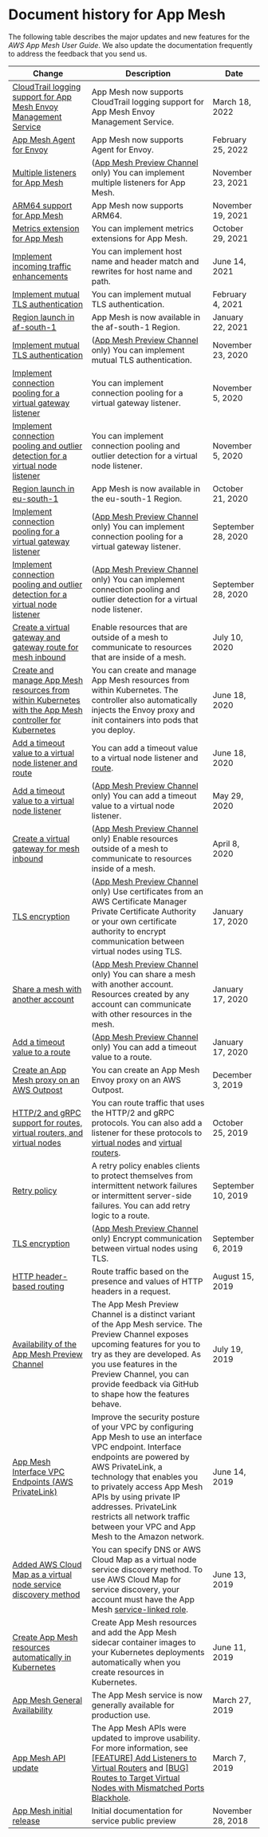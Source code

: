 # Document history for App Mesh<a name="doc-history"></a>

The following table describes the major updates and new features for the *AWS App Mesh User Guide*\. We also update the documentation frequently to address the feedback that you send us\. 

| Change | Description | Date | 
| --- |--- |--- |
| [CloudTrail logging support for App Mesh Envoy Management Service](https://docs.aws.amazon.com/app-mesh/latest/userguide/logging-using-cloudtrail.html) | App Mesh now supports CloudTrail logging support for App Mesh Envoy Management Service\. | March 18, 2022 | 
| [App Mesh Agent for Envoy](https://docs.aws.amazon.com/app-mesh/latest/userguide/appmesh-agent.html) | App Mesh now supports Agent for Envoy\. | February 25, 2022 | 
| [Multiple listeners for App Mesh](https://docs.aws.amazon.com/app-mesh/latest/userguide/multiple-listeners.html) | \([App Mesh Preview Channel](https://docs.aws.amazon.com/app-mesh/latest/userguide/preview.html) only\) You can implement multiple listeners for App Mesh\. | November 23, 2021 | 
| [ARM64 support for App Mesh](https://docs.aws.amazon.com/app-mesh/latest/userguide/envoy.html) | App Mesh now supports ARM64\. | November 19, 2021 | 
| [Metrics extension for App Mesh](https://docs.aws.amazon.com/app-mesh/latest/userguide/metrics.html#metrics-extension) | You can implement metrics extensions for App Mesh\. | October 29, 2021 | 
| [Implement incoming traffic enhancements](https://aws.amazon.com/about-aws/whats-new/2021/06/aws-app-mesh-introduces-enhanced-ingress-traffic-management-capabilities/) | You can implement host name and header match and rewrites for host name and path\. | June 14, 2021 | 
| [Implement mutual TLS authentication](https://aws.amazon.com/about-aws/whats-new/2021/02/aws-app-mesh-supports-mutual-tls-authentication/) | You can implement mutual TLS authentication\. | February 4, 2021 | 
| [Region launch in af\-south\-1](https://aws.amazon.com/about-aws/whats-new/2021/01/aws-app-mesh-is-now-available-in-the-africa-cape-town-aws-region/) | App Mesh is now available in the af\-south\-1 Region\. | January 22, 2021 | 
| [Implement mutual TLS authentication](https://docs.aws.amazon.com/app-mesh/latest/userguide/mutual-tls.html) | \([App Mesh Preview Channel](https://docs.aws.amazon.com/app-mesh/latest/userguide/preview.html) only\) You can implement mutual TLS authentication\. | November 23, 2020 | 
| [Implement connection pooling for a virtual gateway listener](https://docs.aws.amazon.com/app-mesh/latest/userguide/virtual_gateways.html) | You can implement connection pooling for a virtual gateway listener\. | November 5, 2020 | 
| [Implement connection pooling and outlier detection for a virtual node listener](https://docs.aws.amazon.com/app-mesh/latest/userguide/virtual_nodes.html) |  You can implement connection pooling and outlier detection for a virtual node listener\. | November 5, 2020 | 
| [Region launch in eu\-south\-1](https://aws.amazon.com/about-aws/whats-new/2020/10/aws-app-mesh-available-europe-milan-region/) | App Mesh is now available in the eu\-south\-1 Region\. | October 21, 2020 | 
| [Implement connection pooling for a virtual gateway listener](https://docs.aws.amazon.com/app-mesh/latest/userguide/virtual_gateways.html) | \([App Mesh Preview Channel](https://docs.aws.amazon.com/app-mesh/latest/userguide/preview.html) only\) You can implement connection pooling for a virtual gateway listener\. | September 28, 2020 | 
| [Implement connection pooling and outlier detection for a virtual node listener](https://docs.aws.amazon.com/app-mesh/latest/userguide/virtual_nodes.html) | \([App Mesh Preview Channel](https://docs.aws.amazon.com/app-mesh/latest/userguide/preview.html) only\) You can implement connection pooling and outlier detection for a virtual node listener\. | September 28, 2020 | 
| [Create a virtual gateway and gateway route for mesh inbound](https://docs.aws.amazon.com/app-mesh/latest/userguide/virtual_gateways.html) | Enable resources that are outside of a mesh to communicate to resources that are inside of a mesh\. | July 10, 2020 | 
| [Create and manage App Mesh resources from within Kubernetes with the App Mesh controller for Kubernetes](https://docs.aws.amazon.com/app-mesh/latest/userguide/mesh-k8s-integration.html) | You can create and manage App Mesh resources from within Kubernetes\. The controller also automatically injects the Envoy proxy and init containers into pods that you deploy\. | June 18, 2020 | 
| [Add a timeout value to a virtual node listener and route](https://docs.aws.amazon.com/app-mesh/latest/userguide/virtual_nodes.html) | You can add a timeout value to a virtual node listener and [route](https://docs.aws.amazon.com/app-mesh/latest/userguide/routes.html)\. | June 18, 2020 | 
| [Add a timeout value to a virtual node listener](https://docs.aws.amazon.com/app-mesh/latest/userguide/virtual_nodes.html#virtual-node-listener-timeout) | \([App Mesh Preview Channel](https://docs.aws.amazon.com/app-mesh/latest/userguide/preview.html) only\) You can add a timeout value to a virtual node listener\. | May 29, 2020 | 
| [Create a virtual gateway for mesh inbound](https://docs.aws.amazon.com/app-mesh/latest/userguide/virtual_gateways.html) | \([App Mesh Preview Channel](https://docs.aws.amazon.com/app-mesh/latest/userguide/preview.html) only\) Enable resources outside of a mesh to communicate to resources inside of a mesh\. | April 8, 2020 | 
| [TLS encryption](https://docs.aws.amazon.com/app-mesh/latest/userguide/tls.html) | \([App Mesh Preview Channel](https://docs.aws.amazon.com/app-mesh/latest/userguide/preview.html) only\) Use certificates from an AWS Certificate Manager Private Certificate Authority or your own certificate authority to encrypt communication between virtual nodes using TLS\. | January 17, 2020 | 
| [Share a mesh with another account](https://docs.aws.amazon.com/app-mesh/latest/userguide/sharing.html) | \([App Mesh Preview Channel](https://docs.aws.amazon.com/app-mesh/latest/userguide/preview.html) only\) You can share a mesh with another account\. Resources created by any account can communicate with other resources in the mesh\. | January 17, 2020 | 
| [Add a timeout value to a route](https://docs.aws.amazon.com/app-mesh/latest/userguide/routes.html) | \([App Mesh Preview Channel](https://docs.aws.amazon.com/app-mesh/latest/userguide/preview.html) only\) You can add a timeout value to a route\. | January 17, 2020 | 
| [Create an App Mesh proxy on an AWS Outpost](https://docs.aws.amazon.com/app-mesh/latest/userguide/app-mesh-on-outposts.html) | You can create an App Mesh Envoy proxy on an AWS Outpost\. | December 3, 2019 | 
| [HTTP/2 and gRPC support for routes, virtual routers, and virtual nodes](https://docs.aws.amazon.com/app-mesh/latest/userguide/routes.html) | You can route traffic that uses the HTTP/2 and gRPC protocols\. You can also add a listener for these protocols to [virtual nodes](https://docs.aws.amazon.com/app-mesh/latest/userguide/virtual_nodes) and [virtual routers](https://docs.aws.amazon.com/app-mesh/latest/userguide/virtual_routers)\. | October 25, 2019 | 
| [Retry policy](https://docs.aws.amazon.com/app-mesh/latest/userguide/route-retry-policy.html) | A retry policy enables clients to protect themselves from intermittent network failures or intermittent server\-side failures\. You can add retry logic to a route\. | September 10, 2019 | 
| [TLS encryption](https://docs.aws.amazon.com/app-mesh/latest/userguide/virtual-node-tls.html) | \([App Mesh Preview Channel](https://docs.aws.amazon.com/app-mesh/latest/userguide/preview.html) only\) Encrypt communication between virtual nodes using TLS\. | September 6, 2019 | 
| [HTTP header\-based routing](https://docs.aws.amazon.com/app-mesh/latest/userguide/route-http-headers.html) | Route traffic based on the presence and values of HTTP headers in a request\. | August 15, 2019 | 
| [Availability of the App Mesh Preview Channel](https://docs.aws.amazon.com/app-mesh/latest/userguide/preview.html) | The App Mesh Preview Channel is a distinct variant of the App Mesh service\. The Preview Channel exposes upcoming features for you to try as they are developed\. As you use features in the Preview Channel, you can provide feedback via GitHub to shape how the features behave\. | July 19, 2019 | 
| [App Mesh Interface VPC Endpoints \(AWS PrivateLink\)](https://docs.aws.amazon.com/app-mesh/latest/userguide/vpc-endpoints.html) | Improve the security posture of your VPC by configuring App Mesh to use an interface VPC endpoint\. Interface endpoints are powered by AWS PrivateLink, a technology that enables you to privately access App Mesh APIs by using private IP addresses\. PrivateLink restricts all network traffic between your VPC and App Mesh to the Amazon network\. | June 14, 2019 | 
| [Added AWS Cloud Map as a virtual node service discovery method](https://docs.aws.amazon.com/app-mesh/latest/userguide/virtual_nodes.html) | You can specify DNS or AWS Cloud Map as a virtual node service discovery method\. To use AWS Cloud Map for service discovery, your account must have the App Mesh [service\-linked role](https://docs.aws.amazon.com/app-mesh/latest/userguide/using-service-linked-roles.html)\. | June 13, 2019 | 
| [Create App Mesh resources automatically in Kubernetes](https://docs.aws.amazon.com/app-mesh/latest/userguide/mesh-k8s-integration.html) | Create App Mesh resources and add the App Mesh sidecar container images to your Kubernetes deployments automatically when you create resources in Kubernetes\. | June 11, 2019 | 
| [App Mesh General Availability](#doc-history) | The App Mesh service is now generally available for production use\. | March 27, 2019 | 
| [App Mesh API update](#doc-history) | The App Mesh APIs were updated to improve usability\. For more information, see [\[FEATURE\] Add Listeners to Virtual Routers](https://github.com/awslabs/aws-app-mesh-examples/issues/94) and [\[BUG\] Routes to Target Virtual Nodes with Mismatched Ports Blackhole](https://github.com/awslabs/aws-app-mesh-examples/issues/93)\. | March 7, 2019 | 
| [App Mesh initial release](#doc-history) | Initial documentation for service public preview | November 28, 2018 | 
